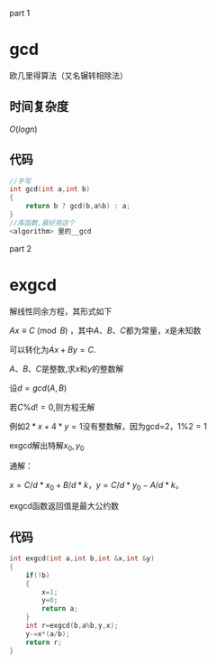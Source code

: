 part 1
# gcd
欧几里得算法（又名辗转相除法）
## 时间复杂度
$O(log n)$
## 代码
```c++
//手写
int gcd(int a,int b)
{
	return b ? gcd(b,a%b) : a;
}
//库函数,最好用这个
<algorithm> 里的__gcd
```

part 2
# exgcd

解线性同余方程，其形式如下

$Ax\equiv C \pmod B$
，其中$A$、$B$、$C$都为常量，$x$是未知数

可以转化为$Ax+By=C$.  

$A$、$B$、$C$是整数,求$x$和$y$的整数解

设$d=gcd(A,B)$

若$C \% d!=0$,则方程无解

例如$2*x+4*y=1$没有整数解，因为gcd=2，$1\%2=1$

exgcd解出特解$x_0,y_0$

通解：

$x=C/d*x_0+B/d*k$，$y=C/d*y_0-A/d*k$。

exgcd函数返回值是最大公约数

## 代码
```c++
int exgcd(int a,int b,int &x,int &y)
{
	if(!b)
	{
		x=1;
		y=0;
		return a;
	}
	int r=exgcd(b,a%b,y,x);
	y-=x*(a/b);
	return r;
}
```